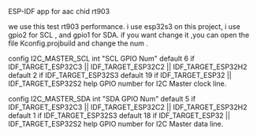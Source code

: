 ESP-IDF app for aac chid rt903 

we use this test rt903 performance.
i use esp32s3 
on this project, i use gpio2 for SCL , and gpio1 for SDA. if you want change it ,you can open the file Kconfig.projbuild and change the num .

config I2C_MASTER_SCL
    int "SCL GPIO Num"
    default 6 if IDF_TARGET_ESP32C3 || IDF_TARGET_ESP32C2 || IDF_TARGET_ESP32H2
    default 2 if  IDF_TARGET_ESP32S3
    default 19 if IDF_TARGET_ESP32 || IDF_TARGET_ESP32S2
    help
        GPIO number for I2C Master clock line.

config I2C_MASTER_SDA
    int "SDA GPIO Num"
    default 5 if IDF_TARGET_ESP32C3 || IDF_TARGET_ESP32C2 || IDF_TARGET_ESP32H2
    default 1 if  IDF_TARGET_ESP32S3
    default 18 if IDF_TARGET_ESP32 || IDF_TARGET_ESP32S2
    help
        GPIO number for I2C Master data line.


